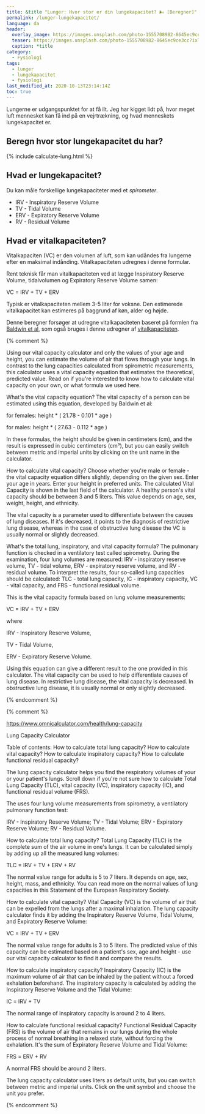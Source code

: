 ```yaml
---
title: &title "Lunger: Hvor stor er din lungekapacitet? 🌬 [Beregner]"
permalink: /lunger-lungekapacitet/
language: da
header:
  overlay_image: https://images.unsplash.com/photo-1555708982-8645ec9ce3cc?ixlib=rb-1.2.1&ixid=eyJhcHBfaWQiOjEyMDd9&auto=format&fit=crop&w=1900&q=5
  teaser: https://images.unsplash.com/photo-1555708982-8645ec9ce3cc?ixlib=rb-1.2.1&ixid=eyJhcHBfaWQiOjEyMDd9&auto=format&fit=crop&w=400&q=5
  caption: *title
category:
  - Fysiologi
tags:
  - lunger
  - lungekapacitet
  - fysiologi
last_modified_at: 2020-10-13T23:14:14Z
toc: true
---
```


Lungerne er udgangspunktet for at få ilt. Jeg har kigget lidt på, hvor meget luft mennesket kan få ind på en vejrtrækning, og hvad menneskets lungekapacitet er.

## Beregn hvor stor lungekapacitet du har?

{% include calculate-lung.html %}

## Hvad er lungekapacitet?

Du kan måle forskellige lungekapaciteter med et _spirometer_.

- IRV - Inspiratory Reserve Volume
- TV - Tidal Volume
- ERV - Expiratory Reserve Volume
- RV - Residual Volume

## Hvad er vitalkapaciteten?

Vitalkapaciten (VC) er den volumen af luft, som kan udåndes fra lungerne efter en maksimal indånding. Vitalkapaciteten udregnes i denne formular.

Rent teknisk får man vitalkapaciteten ved at lægge Inspiratory Reserve Volume, tidalvolumen og Expiratory Reserve Volume samen:

VC = IRV + TV + ERV

Typisk er vitalkapaciteten mellem 3-5 liter for voksne. Den estimerede vitalkapacitet kan estimeres på baggrund af køn, alder og højde.

Denne beregner forsøger at udregne vitalkapaciteten baseret på formlen fra [Baldwin et al](https://www.ncbi.nlm.nih.gov/pubmed/18885031), som også bruges i denne udregner af [vitalkapaciteten](https://www.omnicalculator.com/health/vital-capacity).

{% comment %}

Using our vital capacity calculator and only the values of your age and height, you can estimate the volume of air that flows through your lungs. In contrast to the lung capacities calculated from spirometric measurements, this calculator uses a vital capacity equation that estimates the theoretical, predicted value.
Read on if you're interested to know how to calculate vital capacity on your own, or what formula we used here.



What's the vital capacity equation?
The vital capacity of a person can be estimated using this equation, developed by Baldwin et al:

for females: height * ( 21.78 - 0.101 * age )

for males: height * ( 27.63 - 0.112 * age )

In these formulas, the height should be given in centimeters (cm), and the result is expressed in cubic centimeters (cm³), but you can easily switch between metric and imperial units by clicking on the unit name in the calculator.

How to calculate vital capacity?
Choose whether you're male or female - the vital capacity equation differs slightly, depending on the given sex.
Enter your age in years.
Enter your height in preferred units.
The calculated Vital Capacity is shown in the last field of the calculator.
A healthy person's vital capacity should be between 3 and 5 liters. This value depends on age, sex, weight, height, and ethnicity.

The vital capacity is a parameter used to differentiate between the causes of lung diseases. If it's decreased, it points to the diagnosis of restrictive lung disease, whereas in the case of obstructive lung disease the VC is usually normal or slightly decreased.

What's the total lung, inspiratory, and vital capacity formula?
The pulmonary function is checked in a ventilatory test called spirometry. During the examination, four lung volumes are measured: IRV - inspiratory reserve volume, TV - tidal volume, ERV - expiratory reserve volume, and RV - residual volume. To interpret the results, four so-called lung capacities should be calculated: TLC - total lung capacity, IC - inspiratory capacity, VC - vital capacity, and FRS - functional residual volume.

This is the vital capacity formula based on lung volume measurements:

VC = IRV + TV + ERV

where

IRV - Inspiratory Reserve Volume,

TV - Tidal Volume,

ERV - Expiratory Reserve Volume.

Using this equation can give a different result to the one provided in this calculator. The vital capacity can be used to help differentiate causes of lung disease. In restrictive lung disease, the vital capacity is decreased. In obstructive lung disease, it is usually normal or only slightly decreased.

{% endcomment %}

{% comment %}

https://www.omnicalculator.com/health/lung-capacity

Lung Capacity Calculator

Table of contents:
How to calculate total lung capacity?
How to calculate vital capacity?
How to calculate inspiratory capacity?
How to calculate functional residual capacity?

The lung capacity calculator helps you find the respiratory volumes of your or your patient's lungs.
Scroll down if you're not sure how to calculate Total Lung Capacity (TLC), vital capacity (VC), inspiratory capacity (IC), and functional residual volume (FRS).

The uses four lung volume measurements from spirometry, a ventilatory pulmonary function test:

IRV - Inspiratory Reserve Volume;
TV - Tidal Volume;
ERV - Expiratory Reserve Volume;
RV - Residual Volume.


How to calculate total lung capacity?
Total Lung Capacity (TLC) is the complete sum of the air volume in one's lungs. It can be calculated simply by adding up all the measured lung volumes:

TLC = IRV + TV + ERV + RV

The normal value range for adults is 5 to 7 liters. It depends on age, sex, height, mass, and ethnicity. You can read more on the normal values of lung capacities in this Statement of the European Respiratory Society.

How to calculate vital capacity?
Vital Capacity (VC) is the volume of air that can be expelled from the lungs after a maximal inhalation. The lung capacity calculator finds it by adding the Inspiratory Reserve Volume, Tidal Volume, and Expiratory Reserve Volume:

VC = IRV + TV + ERV

The normal value range for adults is 3 to 5 liters. The predicted value of this capacity can be estimated based on a patient's sex, age and height - use our vital capacity calculator to find it and compare the results.

How to calculate inspiratory capacity?
Inspiratory Capacity (IC) is the maximum volume of air that can be inhaled by the patient without a forced exhalation beforehand. The inspiratory capacity is calculated by adding the Inspiratory Reserve Volume and the Tidal Volume:

IC = IRV + TV

The normal range of inspiratory capacity is around 2 to 4 liters.

How to calculate functional residual capacity?
Functional Residual Capacity (FRS) is the volume of air that remains in our lungs during the whole process of normal breathing in a relaxed state, without forcing the exhalation. It's the sum of Expiratory Reserve Volume and Tidal Volume:

FRS = ERV + RV

A normal FRS should be around 2 liters.

The lung capacity calculator uses liters as default units, but you can switch between metric and imperial units. Click on the unit symbol and choose the unit you prefer.

{% endcomment %}
